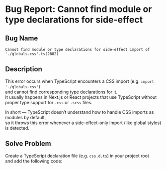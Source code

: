 # Bug Report: Cannot find module or type declarations for side-effect

## Bug Name
`Cannot find module or type declarations for side-effect import of './globals.css'.ts(2882)`

## Description
This error occurs when TypeScript encounters a CSS import (e.g. `import './globals.css'`)  
and cannot find corresponding type declarations for it.  
It usually happens in Next.js or React projects that use TypeScript without proper type support for `.css` or `.scss` files.

In short — TypeScript doesn’t understand how to handle CSS imports as modules by default,  
so it throws this error whenever a side-effect-only import (like global styles) is detected.

## Solve Problem
Create a TypeScript declaration file (e.g. `css.d.ts`) in your project root  
and add the following code: